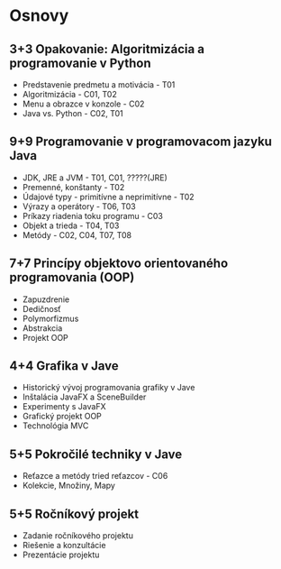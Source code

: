 # Osnovy

## 3+3 Opakovanie: Algoritmizácia a programovanie v Python

- Predstavenie predmetu a motivácia - T01
- Algoritmizácia - C01, T02
- Menu a obrazce v konzole - C02
- Java vs. Python - C02, T01

## 9+9 Programovanie v programovacom jazyku Java

- JDK, JRE a JVM - T01, C01, ?????(JRE)
- Premenné, konštanty - T02
- Údajové typy - primitívne a neprimitívne - T02
- Výrazy a operátory - T06, T03
- Príkazy riadenia toku programu - C03
- Objekt a trieda - T04, T03
- Metódy - C02, C04, T07, T08

## 7+7 Princípy objektovo orientovaného programovania (OOP)

- Zapuzdrenie
- Dedičnosť
- Polymorfizmus
- Abstrakcia
- Projekt OOP

## 4+4 Grafika v Jave

- Historický vývoj programovania grafiky v Jave
- Inštalácia JavaFX a SceneBuilder
- Experimenty s JavaFX
- Grafický projekt OOP
- Technológia MVC

## 5+5 Pokročilé techniky v Jave

- Reťazce a metódy tried reťazcov - C06
- Kolekcie, Množiny, Mapy

## 5+5 Ročníkový projekt

- Zadanie ročníkového projektu
- Riešenie a konzultácie
- Prezentácie projektu
